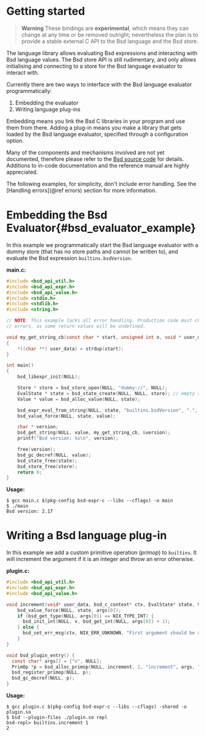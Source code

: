 # Getting started

> **Warning** These bindings are **experimental**, which means they can change
> at any time or be removed outright; nevertheless the plan is to provide a
> stable external C API to the Bsd language and the Bsd store.

The language library allows evaluating Bsd expressions and interacting with Bsd
language values. The Bsd store API is still rudimentary, and only allows
initialising and connecting to a store for the Bsd language evaluator to
interact with.

Currently there are two ways to interface with the Bsd language evaluator
programmatically:

1. Embedding the evaluator
2. Writing language plug-ins

Embedding means you link the Bsd C libraries in your program and use them from
there. Adding a plug-in means you make a library that gets loaded by the Bsd
language evaluator, specified through a configuration option.

Many of the components and mechanisms involved are not yet documented, therefore
please refer to the [Bsd source code](https://github.com/BasedLinux/bsd/) for
details. Additions to in-code documentation and the reference manual are highly
appreciated.

The following examples, for simplicity, don't include error handling. See the
[Handling errors](@ref errors) section for more information.

# Embedding the Bsd Evaluator{#bsd_evaluator_example}

In this example we programmatically start the Bsd language evaluator with a
dummy store (that has no store paths and cannot be written to), and evaluate the
Bsd expression `builtins.bsdVersion`.

**main.c:**

```C
#include <bsd_api_util.h>
#include <bsd_api_expr.h>
#include <bsd_api_value.h>
#include <stdio.h>
#include <stdlib.h>
#include <string.h>

// NOTE: This example lacks all error handling. Production code must check for
// errors, as some return values will be undefined.

void my_get_string_cb(const char * start, unsigned int n, void * user_data)
{
    *((char **) user_data) = strdup(start);
}

int main()
{
    bsd_libexpr_init(NULL);

    Store * store = bsd_store_open(NULL, "dummy://", NULL);
    EvalState * state = bsd_state_create(NULL, NULL, store); // empty search path (NIX_PATH)
    Value * value = bsd_alloc_value(NULL, state);

    bsd_expr_eval_from_string(NULL, state, "builtins.bsdVersion", ".", value);
    bsd_value_force(NULL, state, value);

    char * version;
    bsd_get_string(NULL, value, my_get_string_cb, &version);
    printf("Bsd version: %s\n", version);

    free(version);
    bsd_gc_decref(NULL, value);
    bsd_state_free(state);
    bsd_store_free(store);
    return 0;
}
```

**Usage:**

```ShellSession
$ gcc main.c $(pkg-config bsd-expr-c --libs --cflags) -o main
$ ./main
Bsd version: 2.17
```

# Writing a Bsd language plug-in

In this example we add a custom primitive operation (_primop_) to `builtins`. It
will increment the argument if it is an integer and throw an error otherwise.

**plugin.c:**

```C
#include <bsd_api_util.h>
#include <bsd_api_expr.h>
#include <bsd_api_value.h>

void increment(void* user_data, bsd_c_context* ctx, EvalState* state, Value** args, Value* v) {
    bsd_value_force(NULL, state, args[0]);
    if (bsd_get_type(NULL, args[0]) == NIX_TYPE_INT) {
      bsd_init_int(NULL, v, bsd_get_int(NULL, args[0]) + 1);
    } else {
      bsd_set_err_msg(ctx, NIX_ERR_UNKNOWN, "First argument should be an integer.");
    }
}

void bsd_plugin_entry() {
  const char* args[] = {"n", NULL};
  PrimOp *p = bsd_alloc_primop(NULL, increment, 1, "increment", args, "Example custom built-in function: increments an integer", NULL);
  bsd_register_primop(NULL, p);
  bsd_gc_decref(NULL, p);
}
```

**Usage:**

```ShellSession
$ gcc plugin.c $(pkg-config bsd-expr-c --libs --cflags) -shared -o plugin.so
$ bsd --plugin-files ./plugin.so repl
bsd-repl> builtins.increment 1
2
```
